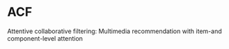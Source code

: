 # ACF
Attentive collaborative filtering: Multimedia recommendation with item-and component-level attention
